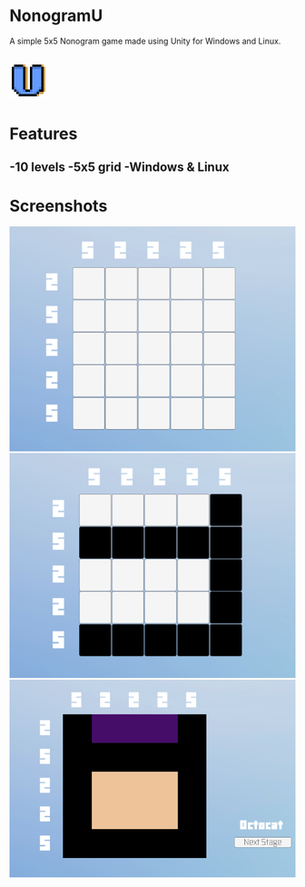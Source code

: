 # NonogramU
A simple 5x5 Nonogram game made using Unity for Windows and Linux.

![Logo](https://github.com/AlexKoulel/NonogramU/blob/main/Picross/Assets/Images/Screenshots%26Logo/logo-bigger.png)
------------------------------------------------
# Features

-10 levels 
-5x5 grid
-Windows & Linux 
------------------------------------------------
# Screenshots

![1](https://github.com/AlexKoulel/NonogramU/blob/main/Picross/Assets/Images/Screenshots%26Logo/1.png)
![2](https://github.com/AlexKoulel/NonogramU/blob/main/Picross/Assets/Images/Screenshots%26Logo/2.png)
![3](https://github.com/AlexKoulel/NonogramU/blob/main/Picross/Assets/Images/Screenshots%26Logo/3.png)
